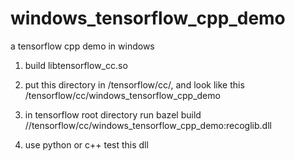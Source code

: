 # windows_tensorflow_cpp_demo
a tensorflow cpp demo in windows

1. build libtensorflow_cc.so
2. put this directory in /tensorflow/cc/, and look like this /tensorflow/cc/windows_tensorflow_cpp_demo

3. in tensorflow root directory run bazel build //tensorflow/cc/windows_tensorflow_cpp_demo:recoglib.dll

4. use python or c++ test this dll
